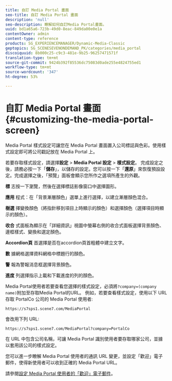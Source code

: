 ```yaml
---
title: 自訂 Media Portal 畫面
seo-title: 自訂 Media Portal 畫面
description: 'null'
seo-description: 瞭解如何自訂Media Portal畫面。
uuid: bd1a65a6-723b-49d0-8eac-849da00e0e1a
contentOwner: admin
content-type: reference
products: SG_EXPERIENCEMANAGER/Dynamic-Media-Classic
geptopics: SG_SCENESEVENONDEMAND_PK/categories/media_portal
discoiquuid: 8b000c25-c9c3-481e-9b25-96257471571f
translation-type: tm+mt
source-git-commit: 9424b392f85536dc75083d0ade255e4824755ed1
workflow-type: tm+mt
source-wordcount: '347'
ht-degree: 53%

---
```



# 自訂 Media Portal 畫面{#customizing-the-media-portal-screen}

Media Portal 樣式設定可讓您在 Media Portal 畫面置入公司標誌與色彩。使用樣式設定即可將公司戳記放在 Media Portal 上。

若要存取樣式設定，請選擇&#x200B;**設定** > **Media Portal 設定** > **樣式設定**。 完成設定之後，請務必按一下「**儲存**」，以儲存的設定。您可以按一下「**還原**」來恢復預設設定。完成選擇之後，「預覽」面板會顯示您所作之選項所產生的外觀。

**標** 志按一下瀏覽，然後在選擇標誌影像窗口中選擇圖形。

**應用** 程式：在「背景漸層顏色」選單上進行選擇，以建立漸層顏色混合。

**樹選** 擇變換顏色（將指針移到項目上時顯示的顏色）和選擇顏色（選擇項目時顯示的顏色）。

**收合** 式面板為顯示在「詳細資訊」視圖中螢幕右側的收合式面板選擇背景顏色、邊框樣式、變換和選定顏色。

**Accordion頁** 首選擇是否在accordion頁首粗體中建立文字。

**數** 據網格選擇資料網格中標題行的顏色。

**警** 報為警報消息框選擇背景顏色。

**進度** 列選擇指示上載和下載進度的列的顏色。

Media Portal使用者若要查看您選擇的樣式設定，必須將`?company=(company name)`附加至存取Media Portal的URL。 例如，若要查看樣式設定，使用以下 URL 存取 PortalCo 公司的 Media Portal 使用者:

`https://s7sps1.scene7.com/MediaPortal`

會改用下列 URL:

`https://s7sps1.scene7.com/MediaPortal?company=PortalCo`

在 URL 中包含公司名稱，可讓 Media Portal 識別使用者要存取哪家公司，並據以套用該公司的樣式設定。

您可以進一步瞭解 Media Portal 使用者的通訊 URL 變更，並設定「歡迎」電子郵件，使得新使用者可以收到正確的 Media Portal URL。

請參閱[設定 Media Portal 使用者的「歡迎」電子郵件](adding-media-portal-users.md#setting_up_the_welcome_e_mail_message_for_media_portal_users)。
